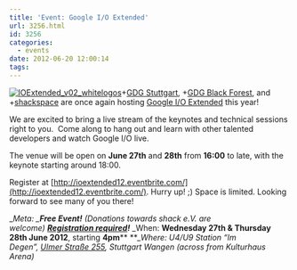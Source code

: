 ```yaml
---
title: 'Event: Google I/O Extended'
url: 3256.html
id: 3256
categories:
  - events
date: 2012-06-20 12:00:14
tags:
---
```


[![](https://blog.shackspace.de/wp-content/uploads/2012/06/IOExtended_v02_whitelogos-e1340093040675-150x150.jpg "IOExtended_v02_whitelogos")](https://blog.shackspace.de/wp-content/uploads/2012/06/IOExtended_v02_whitelogos.jpg)+[GDG Stuttgart](https://plus.google.com/110418713081470246659), +[GDG Black Forest](https://plus.google.com/100578803307384360500), and +[shackspace](https://plus.google.com/113592717493434088009) are once again hosting [Google I/O Extended](https://developers.google.com/events/io/io-extended) this year!

We are excited to bring a live stream of the keynotes and technical sessions right to you.  Come along to hang out and learn with other talented developers and watch Google I/O live.

The venue will be open on **June 27th** and **28th** from **16:00** to late, with the keynote starting around 18:00.

Register at [http://ioextended12.eventbrite.com/](http://ioextended12.eventbrite.com/). Hurry up! ;) Space is limited.
Looking forward to see many of you there!

_<em>Meta:
_**Free Event!** (_Donations towards shack e.V. are welcome_) **[Registration required](http://ioextended12.eventbrite.com/)!**
</em>_When: **Wednesday 27th &amp; Thursday 28th June 2012**, starting **4pm****
**__Where: U4/U9 Station “Im Degen”, [Ulmer Straße 255](https://blog.shackspace.de/?page_id=713), Stuttgart Wangen (across from Kulturhaus Arena)_